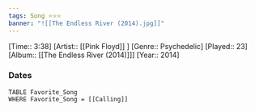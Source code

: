 ```yaml
---
tags: Song ⭐⭐⭐ 
banner: "![[The Endless River (2014).jpg]]"
---
```

[Time:: 3:38]
[Artist:: [[Pink Floyd]] ]
[Genre:: Psychedelic]
[Played:: 23]
[Album:: [[The Endless River (2014)]]]
[Year:: 2014]
### Dates
````dataview
TABLE Favorite_Song
WHERE Favorite_Song = [[Calling]]
````